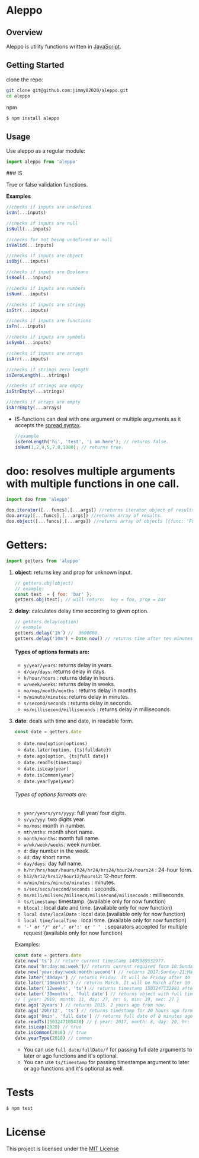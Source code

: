 # Aleppo

Overview
--------
Aleppo is utility functions written in [JavaScript](http://en.wikipedia.org/wiki/JavaScript).

Getting Started
---------------

clone the repo:
```sh
git clone git@github.com:jimmy02020/aleppo.git
cd aleppo
```

 npm
```sh
$ npm install aleppo
```

Usage
-----
Use aleppo as a regular module:

```js
import aleppo from 'aleppo'
```

<a name="IS" />
### IS

True or false validation functions.

__Examples__

```javascript
//checks if inputs are undefined
isUn(...inputs)

//checks if inputs are null
isNull(...inputs)

//checks for not being undefined or null
isValid(...inputs)

//checks if inputs are object
isObj(...inputs)

//checks if inputs are Booleans
isBool(...inputs)

//checks if inputs are numbers
isNum(...inputs)

//checks if inputs are strings
isStr(...inputs)

//checks if inputs are functions
isFn(...inputs)

//checks if inputs are symbols
isSymb(...inputs)

//checks if inputs are arrays
isArr(...inputs)

//checks if strings zero length
isZeroLength(...strings)

//checks if strings are empty
isStrEmpty(...strings)

//checks if arrays are empty
isArrEmpty(...arrays)
```
* IS-functions can deal with one argument or multiple arguments as it accepts the [spread syntax](https://developer.mozilla.org/en/docs/Web/JavaScript/Reference/Operators/Spread_operator).   

  ```javascript
  //example
  isZeroLength('hi', 'test', 'i am here'); // returns false.
  isNum(1,2,4,5,7,8,1000); // returns true.
  ```


# doo: resolves multiple arguments with multiple functions in one call.
```javascript
import doo from 'aleppo'

doo.iterator([...funcs],[...args]) //returns iterator object of results.
doo.array([...funcs],[...args]) //returns array of results.
doo.object([...funcs],[...args]) //returns array of objects [{func: 'Function name', result: 'result of the function'}]
```

# Getters:
 ```javascript
 import getters from 'aleppo'
 ```


1. **object**: returns key and prop for unknown input.   
    ```javascript
    // getters.obj(object)
    // example:
    const test  = { foo: 'bar' };
    getters.obj(test); // will return:  key = foo, prop = bar
    ```


2. **delay**: calculates delay time according to given option.    
    ```javascript
    // getters.delay(option)
    // example
    getters.delay('1h') //  3600000.
    getters.delay('10m') + Date.now() // returns time after ten minutes in milliseconds
    ```

    #### Types of options formats are:
    * ```y/year/years```: returns delay in years.   
    * ```d/day/days```: returns delay in days.   
    * ```h/hour/hours``` : returns delay in hours.   
    * ```w/week/weeks```:  returns delay in weeks.
    * ```mo/mos/month/months``` : returns delay in months.   
    * ```m/minute/minutes```: returns delay in minutes.
    * ```s/second/seconds``` : returns delay in seconds.   
    * ```ms/millisecond/milliseconds``` : returns delay in milliseconds.   


3. **date**: deals with time and date, in readable form.
    ```javascript
    const date = getters.date
    ```

    * ```date.now(option|options) ```
    * ```date.later(option, {ts|fulldate})```        
    * ```date.ago(option, {ts|full date})  ```      
    * ```date.readTs(timestamp)```        
    * ```date.isLeap(year) ```       
    * ```date.isCommon(year)```        
    * ```date.yearType(year)```    

    ###### Types of options formats are:
    * ```year/years/yrs/yyyy```: full year/ four digits.
    * ```y/yy/yyy```: two digits year.
    * ```mo/mos```: month in number.      
    * ```mth/mths```: month short name.   
    * ```month/months```: month full name.   
    * ```w/wk/week/weeks```: week number.
    * ```d```: day number in the week.
    * ```dd```: day short name.   
    * ```day/days```: day full name.   
    * ```h/hr/hrs/hour/hours/h24/hr24/hrs24/hour24/hours24``` : 24-hour form.   
    * ```h12/hr12/hrs12/hour12/hours12```:  12-hour form.
    * ```m/min/mins/minute/minutes``` : minutes.   
    * ```s/sec/secs/second/seconds``` :  seconds.   
    * ```ms/mili/milisec/milisecs/milisecond/miliseconds``` : milliseconds.   
    * ```ts/timestamp```: timestamp. (available only for now function)  
    * ```blocal``` : local date and time. (available only for now function)  
    * ```local date/localDate``` : local date.(available only for now function)  
    * ```local time/localTime``` : local time.  (available only for now function)
    * ```'-' or '/' or'.' or':' or ' ' ``` : separators accepted for multiple request (available only for now function)

    Examples:
    ```javascript
    const date = getters.date
    date.now('ts') // return current timestamp 1495989532977.
    date.now('hr:day:mo:week')// returns current required form 18:Sunday:5:21
    date.now('year:day:week:month:second') // returns 2017:Sunday:21:May:52
    date.later('40days') // returns Friday. It will be Friday after 40 days from now.
    date.later('10months') // returns March. It will be March after 10 months from now.
    date.later('12weeks', 'ts') // returns timestamp 1503247132981 after 12weeks from now.
    date.later('30months', 'full date') // returns object with full time. Calculates 30 months form now.
    // { year: 2019, month: 11, day: 27, hr: 6, min: 39, sec: 27 }
    date.ago('2years') // returns 2015. 2 years ago from now.
    date.ago('20hr12', 'ts') // returns timestamp for 20 hours ago form now. 1503247105430
    date.ago('8min', 'full date') // returns full date of 8 minutes ago from now. { year: 2019, month: 11, day: 27, hr: 6, min: 38, sec: 59 }
    date.readTs(1503247105430) // { year: 2017, month: 8, day: 20, hr: 18, min: 38, sec: 25 }
    date.isLeap(2028) // true
    date.isCommon(2018) // true
    date.yearType(2018) // common
    ```

    * You can use ```full date/fullDate/f``` for passing full date arguments to later or ago functions and it's optional.
    * You can use ```ts/timestamp``` for passing timestampe argument to later or ago functions and it's optional as well.


# Tests

```sh
$ npm test
```

# License

This project is licensed under the [MIT License](https://github.com/Jimmy02020/aleppo/blob/master/LICENSE)
